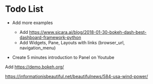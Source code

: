 # Todo List

- Add more examples
  - Add https://www.sicara.ai/blog/2018-01-30-bokeh-dash-best-dashboard-framework-python
  - Add Widgets, Pane, Layouts with links (browser_url, navigation_menu)

- Create 5 minutes introduction to Panel on Youtube

Add https://demo.bokeh.org/

https://informationisbeautiful.net/beautifulnews/584-usa-wind-power/